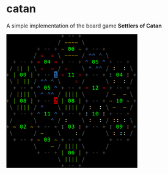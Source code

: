 # catan

A simple implementation of the board game __Settlers of Catan__

![](https://github.com/mackorone/catan/blob/master/image.png)
